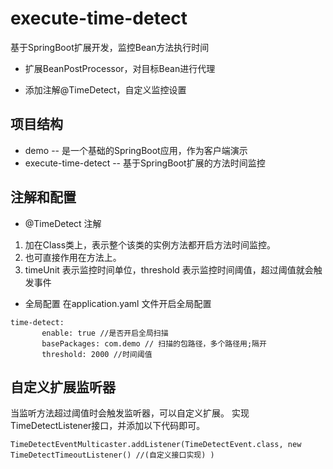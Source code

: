 # execute-time-detect
基于SpringBoot扩展开发，监控Bean方法执行时间

+ 扩展BeanPostProcessor，对目标Bean进行代理

+ 添加注解@TimeDetect，自定义监控设置

## 项目结构 ##
+ demo -- 是一个基础的SpringBoot应用，作为客户端演示
+ execute-time-detect -- 基于SpringBoot扩展的方法时间监控

## 注解和配置 ##
+ @TimeDetect 注解
1. 加在Class类上，表示整个该类的实例方法都开启方法时间监控。
2. 也可直接作用在方法上。
3. timeUnit 表示监控时间单位，threshold 表示监控时间阈值，超过阈值就会触发事件

+ 全局配置
在application.yaml 文件开启全局配置
 ``` 
 time-detect:
        enable: true //是否开启全局扫描
        basePackages: com.demo // 扫描的包路径，多个路径用;隔开
        threshold: 2000 //时间阈值
 ```

## 自定义扩展监听器 ##

当监听方法超过阈值时会触发监听器，可以自定义扩展。
实现TimeDetectListener接口，并添加以下代码即可。
 ``` 
TimeDetectEventMulticaster.addListener(TimeDetectEvent.class, new TimeDetectTimeoutListener() //(自定义接口实现) )
 ```
